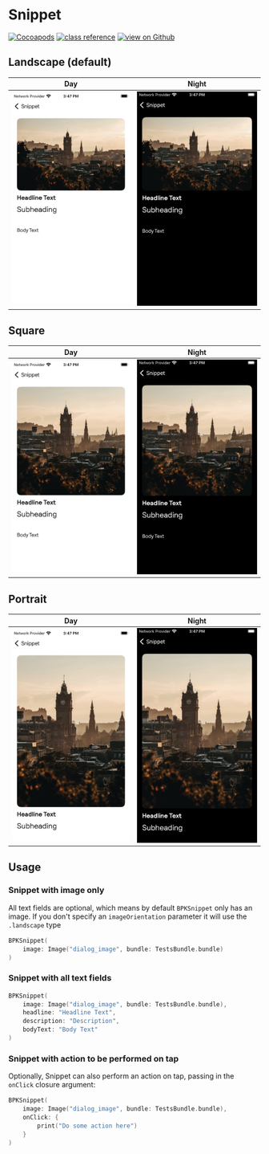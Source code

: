 # Snippet

[![Cocoapods](https://img.shields.io/cocoapods/v/Backpack-SwiftUI.svg?style=flat)](hhttps://cocoapods.org/pods/Backpack-SwiftUI)
[![class reference](https://img.shields.io/badge/Class%20reference-iOS-blue)](https://backpack.github.io/ios/versions/latest/swiftui/Structs/BPKSectionHeader.html)
[![view on Github](https://img.shields.io/badge/Source%20code-GitHub-lightgrey)](https://github.com/Skyscanner/backpack-ios/tree/main/Backpack-SwiftUI/SectionHeader)

## Landscape (default)

| Day | Night |
| --- | --- |
| <img src="https://raw.githubusercontent.com/Skyscanner/backpack-ios/main/screenshots/iPhone-snippet___landscape_lm.png" alt="" width="375" /> |<img src="https://raw.githubusercontent.com/Skyscanner/backpack-ios/main/screenshots/iPhone-snippet___landscape_dm.png" alt="" width="375" /> |

## Square

| Day | Night |
| --- | --- |
| <img src="https://raw.githubusercontent.com/Skyscanner/backpack-ios/main/screenshots/iPhone-snippet___square_lm.png" alt="" width="375" /> |<img src="https://raw.githubusercontent.com/Skyscanner/backpack-ios/main/screenshots/iPhone-snippet___square_dm.png" alt="" width="375" /> |

## Portrait

| Day | Night |
| --- | --- |
| <img src="https://raw.githubusercontent.com/Skyscanner/backpack-ios/main/screenshots/iPhone-snippet___portrait_lm.png" alt="" width="375" /> |<img src="https://raw.githubusercontent.com/Skyscanner/backpack-ios/main/screenshots/iPhone-snippet___portrait_dm.png" alt="" width="375" /> |

## Usage

### Snippet with image only
All text fields are optional, which means by default `BPKSnippet` only has an image.
If you don't specify an `imageOrientation` parameter it will use the `.landscape` type

```swift
BPKSnippet(
    image: Image("dialog_image", bundle: TestsBundle.bundle)
)
```

### Snippet with all text fields 

```swift 
BPKSnippet(
    image: Image("dialog_image", bundle: TestsBundle.bundle),
    headline: "Headline Text",
    description: "Description",
    bodyText: "Body Text"
)
```

### Snippet with action to be performed on tap
Optionally, Snippet can also perform an action on tap, passing in the `onClick` closure argument:

```swift 
BPKSnippet(
    image: Image("dialog_image", bundle: TestsBundle.bundle),
    onClick: {
        print("Do some action here")
    }
)
```